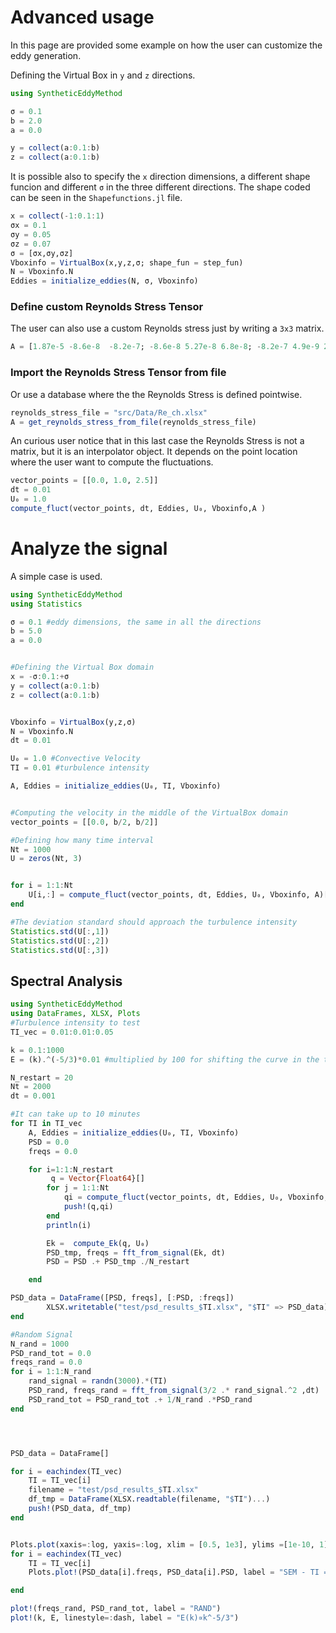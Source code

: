 # Advanced usage
In this page are provided some example on how the user can customize the eddy generation.

Defining the Virtual Box in `y` and `z` directions.
```julia
using SyntheticEddyMethod

σ = 0.1
b = 2.0
a = 0.0

y = collect(a:0.1:b)
z = collect(a:0.1:b)
```

It is possible also to specify the `x` direction dimensions, a different shape funcion and different `σ` in the three different directions.
The shape coded can be seen in the `Shapefunctions.jl` file.

```julia
x = collect(-1:0.1:1)
σx = 0.1
σy = 0.05
σz = 0.07
σ = [σx,σy,σz]
Vboxinfo = VirtualBox(x,y,z,σ; shape_fun = step_fun)
N = Vboxinfo.N
Eddies = initialize_eddies(N, σ, Vboxinfo)

```

### Define custom Reynolds Stress Tensor

The user can also use a custom Reynolds stress just by writing a `3x3` matrix.
```julia
A = [1.87e-5 -8.6e-8  -8.2e-7; -8.6e-8 5.27e-8 6.8e-8; -8.2e-7 4.9e-9 2.64e-6]
```

### Import the Reynolds Stress Tensor from file
Or use a database where the the Reynolds Stress is defined pointwise. 
```julia
reynolds_stress_file = "src/Data/Re_ch.xlsx"
A = get_reynolds_stress_from_file(reynolds_stress_file)
```

An curious user notice that in this last case the Reynolds Stress is not a matrix, but it is an interpolator object. It depends on the point location where the user want to compute the fluctuations.

```julia
vector_points = [[0.0, 1.0, 2.5]]
dt = 0.01
U₀ = 1.0
compute_fluct(vector_points, dt, Eddies, U₀, Vboxinfo,A )
```


# Analyze the signal
A simple case is used.
```julia
using SyntheticEddyMethod
using Statistics

σ = 0.1 #eddy dimensions, the same in all the directions
b = 5.0
a = 0.0


#Defining the Virtual Box domain
x = -σ:0.1:+σ 
y = collect(a:0.1:b)
z = collect(a:0.1:b)


Vboxinfo = VirtualBox(y,z,σ)
N = Vboxinfo.N
dt = 0.01

U₀ = 1.0 #Convective Velocity
TI = 0.01 #turbulence intensity

A, Eddies = initialize_eddies(U₀, TI, Vboxinfo)


#Computing the velocity in the middle of the VirtualBox domain
vector_points = [[0.0, b/2, b/2]]

#Defining how many time interval
Nt = 1000
U = zeros(Nt, 3)


for i = 1:1:Nt
    U[i,:] = compute_fluct(vector_points, dt, Eddies, U₀, Vboxinfo, A)[1]
end

#The deviation standard should approach the turbulence intensity
Statistics.std(U[:,1])
Statistics.std(U[:,2])
Statistics.std(U[:,3])

```
## Spectral Analysis
```julia
using SyntheticEddyMethod
using DataFrames, XLSX, Plots
#Turbulence intensity to test
TI_vec = 0.01:0.01:0.05

k = 0.1:1000
E = (k).^(-5/3)*0.01 #multiplied by 100 for shifting the curve in the top part

N_restart = 20
Nt = 2000
dt = 0.001

#It can take up to 10 minutes
for TI in TI_vec
    A, Eddies = initialize_eddies(U₀, TI, Vboxinfo)
    PSD = 0.0
    freqs = 0.0   

    for i=1:1:N_restart
         q = Vector{Float64}[]
        for j = 1:1:Nt
            qi = compute_fluct(vector_points, dt, Eddies, U₀, Vboxinfo, A)[1]
            push!(q,qi)
        end
        println(i)

        Ek =  compute_Ek(q, U₀)
        PSD_tmp, freqs = fft_from_signal(Ek, dt)
        PSD = PSD .+ PSD_tmp ./N_restart

    end

PSD_data = DataFrame([PSD, freqs], [:PSD, :freqs])
        XLSX.writetable("test/psd_results_$TI.xlsx", "$TI" => PSD_data)
end

#Random Signal
N_rand = 1000
PSD_rand_tot = 0.0
freqs_rand = 0.0
for i = 1:1:N_rand
    rand_signal = randn(3000).*(TI)
    PSD_rand, freqs_rand = fft_from_signal(3/2 .* rand_signal.^2 ,dt)
    PSD_rand_tot = PSD_rand_tot .+ 1/N_rand .*PSD_rand
end




PSD_data = DataFrame[]

for i = eachindex(TI_vec)
    TI = TI_vec[i]
    filename = "test/psd_results_$TI.xlsx"
    df_tmp = DataFrame(XLSX.readtable(filename, "$TI")...)
    push!(PSD_data, df_tmp)
end


Plots.plot(xaxis=:log, yaxis=:log, xlim = [0.5, 1e3], ylims =[1e-10, 1], xlabel="k", ylabel="E(k)", legend=:bottomleft, xticks=[1,10,100,1000])
for i = eachindex(TI_vec)
    TI = TI_vec[i]
    Plots.plot!(PSD_data[i].freqs, PSD_data[i].PSD, label = "SEM - TI = $TI")

end

plot!(freqs_rand, PSD_rand_tot, label = "RAND")
plot!(k, E, linestyle=:dash, label = "E(k)∝k^-5/3")


```


